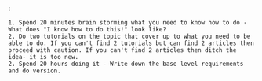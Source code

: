 :

	1. Spend 20 minutes brain storming what you need to know how to do - What does "I know how to do this!" look like?
	2. Do two tutorials on the topic that cover up to what you need to be able to do. If you can't find 2 tutorials but can find 2 articles then proceed with caution. If you can't find 2 articles then ditch the idea- it is too new.
	2. Spend 20 hours doing it - Write down the base level requirements and do version. 